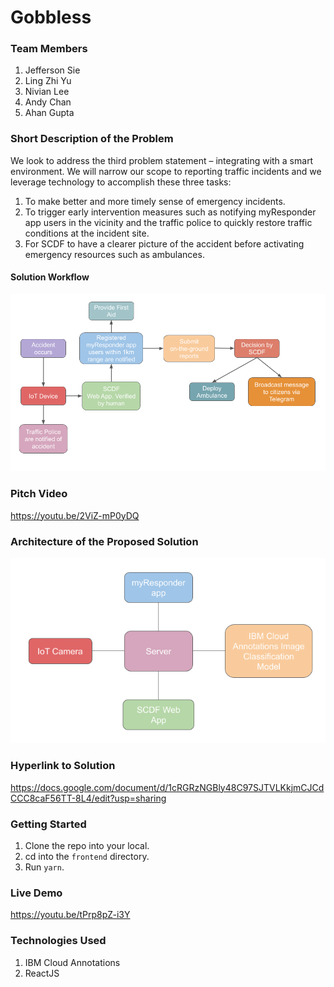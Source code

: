 # Gobbless
### Team Members
1. Jefferson Sie
2. Ling Zhi Yu
3. Nivian Lee
4. Andy Chan
5. Ahan Gupta

### Short Description of the Problem
We look to address the third problem statement – integrating with a smart environment. We will narrow our scope to reporting traffic incidents and we leverage technology to accomplish these three tasks: 
1. To make better and more timely sense of emergency incidents. 
2. To trigger early intervention measures such as notifying myResponder app users in the vicinity and the traffic police to quickly restore traffic conditions at the incident site. 
3. For SCDF to have a clearer picture of the accident before activating emergency resources such as ambulances. 
#### Solution Workflow
![alt Solution Workflow](https://github.com/nivianlee/GobblessFrontend/blob/master/frontend/src/images/Solution%20Workflow.png?raw=true)

### Pitch Video
https://youtu.be/2ViZ-mP0yDQ

### Architecture of the Proposed Solution
![alt Architecture](https://github.com/nivianlee/GobblessFrontend/blob/master/frontend/src/images/Architecture.png?raw=true)

### Hyperlink to Solution
https://docs.google.com/document/d/1cRGRzNGBly48C97SJTVLKkjmCJCdCCC8caF56TT-8L4/edit?usp=sharing

### Getting Started
1. Clone the repo into your local.
2. cd into the `frontend` directory.
3. Run `yarn`.

### Live Demo
https://youtu.be/tPrp8pZ-i3Y

### Technologies Used
1. IBM Cloud Annotations
2. ReactJS
